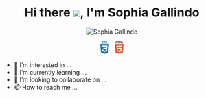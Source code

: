 <h1 align="center">Hi there <img src="https://raw.githubusercontent.com/kaueMarques/kaueMarques/master/hi.gif" width="30px">, I'm Sophia Gallindo</h1>

<p align="center">
<img src="https://github-readme-stats.vercel.app/api?username=Sophia-15&show_icons=true" alt="Sophia Gallindo"/> 
</p>
<p align= "center">
<img src="https://raw.githubusercontent.com/devicons/devicon/master/icons/css3/css3-plain-wordmark.svg" alt="css3"  width="30height="30>
<img src="https://raw.githubusercontent.com/devicons/devicon/master/icons/html5/html5-original-wordmark.svg" alt="html5"  width="30" height="30/>
<img src="https://raw.githubusercontent.com/devicons/devicon/master/icons/javascript/javascript-original.svg" alt="javascript" width="20" height="20"/>

</p>

- 👀 I’m interested in ...
- 🌱 I’m currently learning ...
- 💞️ I’m looking to collaborate on ...
- 📫 How to reach me ...

<!---
Sophia-15/Sophia-15 is a ✨ special ✨ repository because its `README.md` (this file) appears on your GitHub profile.
You can click the Preview link to take a look at your changes.
--->
